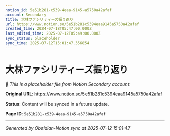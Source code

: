 ```yaml
---
notion_id: 5e51b281-c539-4eaa-9145-a5750a42afaf
account: Secondary
title: 大林ファシリティーズ振り返り
url: https://www.notion.so/5e51b281c5394eaa9145a5750a42afaf
created_time: 2024-07-18T05:47:00.000Z
last_edited_time: 2025-07-12T05:49:00.000Z
sync_status: placeholder
sync_time: 2025-07-12T15:01:47.356854
---
```


# 大林ファシリティーズ振り返り

*🔄 This is a placeholder file from Notion Secondary account.*

**Original URL**: https://www.notion.so/5e51b281c5394eaa9145a5750a42afaf

**Status**: Content will be synced in a future update.

**Page ID**: `5e51b281-c539-4eaa-9145-a5750a42afaf`

---

*Generated by Obsidian-Notion sync at 2025-07-12 15:01:47*
